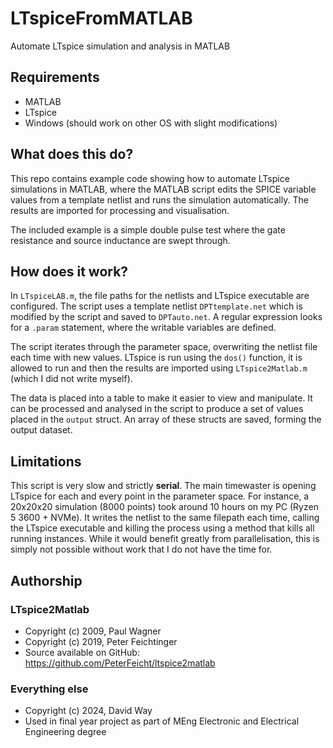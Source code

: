 # LTspiceFromMATLAB

Automate LTspice simulation and analysis in MATLAB
 
## Requirements

 - MATLAB
 - LTspice
 - Windows (should work on other OS with slight modifications)
 
## What does this do?

This repo contains example code showing how to automate LTspice simulations in MATLAB, where the MATLAB script edits the SPICE variable values from a template netlist and runs the simulation automatically. The results are imported for processing and visualisation.

The included example is a simple double pulse test where the gate resistance and source inductance are swept through.

## How does it work?

In `LTspiceLAB.m`, the file paths for the netlists and LTspice executable are configured. The script uses a template netlist `DPTtemplate.net` which is modified by the script and saved to `DPTauto.net`. A regular expression looks for a `.param` statement, where the writable variables are defined.

The script iterates through the parameter space, overwriting the netlist file each time with new values. LTspice is run using the `dos()` function, it is allowed to run and then the results are imported using `LTspice2Matlab.m` (which I did not write myself).

The data is placed into a table to make it easier to view and manipulate. It can be processed and analysed in the script to produce a set of values placed in the `output` struct. An array of these structs are saved, forming the output dataset.

## Limitations

This script is very slow and strictly **serial**. The main timewaster is opening LTspice for each and every point in the parameter space. For instance, a 20x20x20 simulation (8000 points) took around 10 hours on my PC (Ryzen 5 3600 + NVMe). It writes the netlist to the same filepath each time, calling the LTspice executable and killing the process using a method that kills all running instances. While it would benefit greatly from parallelisation, this is simply not possible without work that I do not have the time for.

## Authorship

### LTspice2Matlab
 - Copyright (c) 2009, Paul Wagner
 - Copyright (c) 2019, Peter Feichtinger
 - Source available on GitHub: https://github.com/PeterFeicht/ltspice2matlab

 
### Everything else
 - Copyright (c) 2024, David Way
 - Used in final year project as part of MEng Electronic and Electrical Engineering degree
